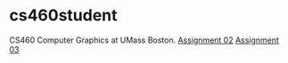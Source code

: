 # cs460student
CS460 Computer Graphics at UMass Boston.
<a href=" /02 ">Assignment 02</a>
<a href=" https://ayahea.github.io/cs460student/">Assignment 03</a>
